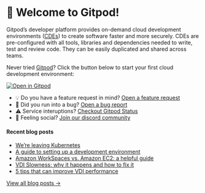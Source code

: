 # 👋 Welcome to Gitpod!

Gitpod’s developer platform provides on-demand cloud development environments ([CDEs](https://www.gitpod.io/cde)) to create software faster and more securely. CDEs are pre-configured with all tools, libraries and dependencies needed to write, test and review code. They can be easily duplicated and shared across teams.

Never tried [Gitpod](https://www.gitpod.io/)? Click the button below to start your first cloud development environment:

[![Open in Gitpod](https://gitpod.io/button/open-in-gitpod.svg)](https://gitpod.new)

* 💡 Do you have a feature request in mind? [Open a feature request](https://github.com/gitpod-io/gitpod/issues/new?assignees=&labels=&template=feature_request.md&title=)
* 🐛 Did you run into a bug? [Open a bug report](https://github.com/gitpod-io/gitpod/issues/new?assignees=&labels=bug&template=bug_report.yml)
* ⚠️ Service interuptions? [Checkout Gitpod Status](https://gitpodstatus.com/)
* 🦩 Feeling social? [Join our discord community](https://www.gitpod.io/chat)

#### Recent blog posts

<!--START_SECTION:feed-->
* [We’re leaving Kubernetes](https://www.gitpod.io/blog/we-are-leaving-kubernetes)
* [A guide to setting up a development environment](https://www.gitpod.io/blog/a-guide-to-setting-up-a-development-environment)
* [Amazon WorkSpaces vs. Amazon EC2: a helpful guide](https://www.gitpod.io/blog/amazon-work-spaces-vs-amazon-ec2-a-helpful-guide)
* [VDI Slowness: why it happens and how to fix it](https://www.gitpod.io/blog/vdi-slowness-why-it-happens-and-how-to-fix-it)
* [5 tips that can improve VDI performance](https://www.gitpod.io/blog/5-tips-that-can-improve-vdi-performance)
<!--END_SECTION:feed-->

[View all blog posts &rarr;](https://www.gitpod.io/blog)
